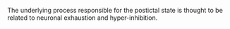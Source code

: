 The underlying process responsible for the postictal state is thought to be related to neuronal exhaustion and hyper-inhibition.